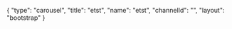 {
    "type": "carousel",
    "title": "etst",
    "name": "etst",
    "channelId": "",
    "layout": "bootstrap"
}